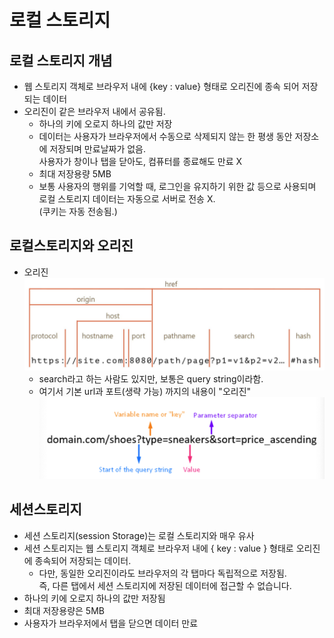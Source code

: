 # 로컬 스토리지

## 로컬 스토리지 개념
- 웹 스토리지 객체로 브라우저 내에 {key : value} 형태로 오리진에 종속 되어 저장되는 데이터
- 오리진이 같은 브라우저 내에서 공유됨.
    - 하나의 키에 오로지 하나의 값만 저장
    - 데이터는 사용자가 브라우저에서 수동으로 삭제되지 않는 한 평생 동안 저장소에 저장되며 만료날짜가 없음.<br>
        사용자가 창이나 탭을 닫아도, 컴퓨터를 종료해도 만료 X
    - 최대 저장용량 5MB
    - 보통 사용자의 행위를 기억할 때, 로그인을 유지하기 위한 값 등으로 사용되며 로컬 스토리지 데이터는 자동으로 서버로 전송 X.<br>
        (쿠키는 자동 전송됨.)

## 로컬스토리지와 오리진
- 오리진
    ![alt text](image.png)
    - search라고 하는 사람도 있지만, 보통은 query string이라함.
    - 여기서 기본 url과 포트(생략 가능) 까지의 내용이 "오리진"
        ![alt text](image-1.png)

## 세션스토리지
- 세션 스토리지(session Storage)는 로컬 스토리지와 매우 유사
- 세션 스토리지는 웹 스토리지 객체로 브라우저 내에 { key : value } 형태로 오리진에 종속되어 저장되는 데이터.<br>
    - 다만, 동일한 오리진이라도 브라우저의 각 탭마다 독립적으로 저장됨. <br>
    즉, 다른 탭에서 세션 스토리지에 저장된 데이터에 접근할 수 없습니다.
- 하나의 키에 오로지 하나의 값만 저장됨
- 최대 저장용량은 5MB
- 사용자가 브라우저에서 탭을 닫으면 데이터 만료

